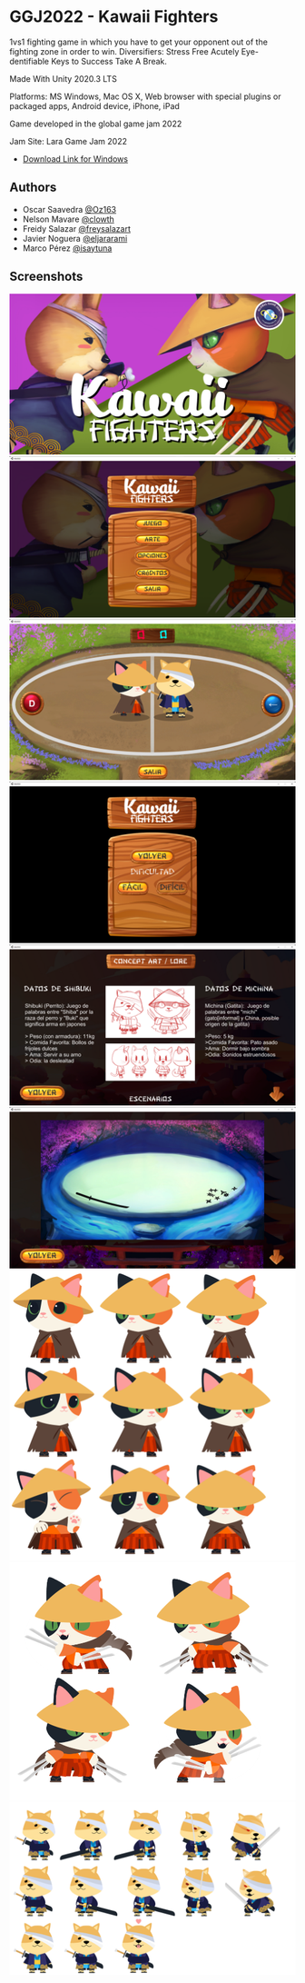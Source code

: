 
# GGJ2022 - Kawaii Fighters

1vs1 fighting game in which you have to get your opponent out of the fighting zone in order to win. 
Diversifiers: 
Stress Free
Acutely Eye-dentifiable
Keys to Success
Take A Break.

Made With Unity 2020.3 LTS

Platforms: 
MS Windows, Mac OS X, Web browser with special plugins or packaged apps, Android device, iPhone, iPad

Game developed in the global game jam 2022

Jam Site: Lara Game Jam 2022

- [Download Link for Windows](https://ggj.s3.amazonaws.com/games/2022/01/300804/exec/67HC0/kawaiifightersggj2022.zip)

## Authors


- Oscar Saavedra [@Oz163](https://github.com/Oz163)
- Nelson Mavare [@clowth](https://www.instagram.com/clowth/?hl=es)
- Freidy Salazar [@freysalazart](https://www.instagram.com/freysalazart/?hl=es)
- Javier Noguera [@eljararami](https://www.instagram.com/eljararami/?hl=es)
- Marco Pérez [@isaytuna](https://www.instagram.com/isaytuna/?hl=es)





## Screenshots

![App Screenshot](https://raw.githubusercontent.com/angelmavare/GGJ2022/main/screenshots/splash-v2-3.jpg)
![App Screenshot](https://raw.githubusercontent.com/angelmavare/GGJ2022/main/screenshots/menu.png)
![App Screenshot](https://raw.githubusercontent.com/angelmavare/GGJ2022/main/screenshots/fight.png)
![App Screenshot](https://raw.githubusercontent.com/angelmavare/GGJ2022/main/screenshots/options.png)
![App Screenshot](https://raw.githubusercontent.com/angelmavare/GGJ2022/main/screenshots/arts.png)
![App Screenshot](https://raw.githubusercontent.com/angelmavare/GGJ2022/main/screenshots/art2.png)
![App Screenshot](https://raw.githubusercontent.com/angelmavare/GGJ2022/main/screenshots/spritescat.png)
![App Screenshot](https://raw.githubusercontent.com/angelmavare/GGJ2022/main/screenshots/battlecat.png)
![App Screenshot](https://raw.githubusercontent.com/angelmavare/GGJ2022/main/screenshots/spritesdog.png)


